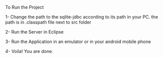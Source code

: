 To Run the Project

1- Change the path to the sqlite-jdbc according to its path in your PC. the path is in .classpath file next to src folder

2- Run the Server in Eclipse

3- Run the Application in an emulator or in your android mobile phone

4- Voila! You are done. 
